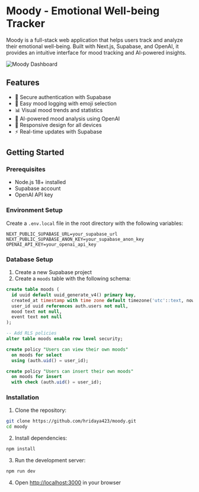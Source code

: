 # Moody - Emotional Well-being Tracker

Moody is a full-stack web application that helps users track and analyze their emotional well-being. Built with Next.js, Supabase, and OpenAI, it provides an intuitive interface for mood tracking and AI-powered insights.

![Moody Dashboard](/api/placeholder/800/400)

## Features

- 🔐 Secure authentication with Supabase
- 📝 Easy mood logging with emoji selection
- 📊 Visual mood trends and statistics
- 🤖 AI-powered mood analysis using OpenAI
- 📱 Responsive design for all devices
- ⚡ Real-time updates with Supabase

## Getting Started

### Prerequisites

- Node.js 18+ installed
- Supabase account
- OpenAI API key

### Environment Setup

Create a `.env.local` file in the root directory with the following variables:

```env
NEXT_PUBLIC_SUPABASE_URL=your_supabase_url
NEXT_PUBLIC_SUPABASE_ANON_KEY=your_supabase_anon_key
OPENAI_API_KEY=your_openai_api_key
```

### Database Setup

1. Create a new Supabase project
2. Create a `moods` table with the following schema:

```sql
create table moods (
  id uuid default uuid_generate_v4() primary key,
  created_at timestamp with time zone default timezone('utc'::text, now()) not null,
  user_id uuid references auth.users not null,
  mood text not null,
  event text not null
);

-- Add RLS policies
alter table moods enable row level security;

create policy "Users can view their own moods"
  on moods for select
  using (auth.uid() = user_id);

create policy "Users can insert their own moods"
  on moods for insert
  with check (auth.uid() = user_id);
```

### Installation

1. Clone the repository:
```bash
git clone https://github.com/hridaya423/moody.git
cd moody
```

2. Install dependencies:
```bash
npm install
```

3. Run the development server:
```bash
npm run dev
```

4. Open [http://localhost:3000](http://localhost:3000) in your browser
